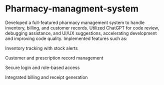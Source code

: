 # Pharmacy-managment-system
Developed a full-featured pharmacy management system to handle inventory, billing, and customer records. Utilized ChatGPT for code review, debugging assistance, and UI/UX suggestions, accelerating development and improving code quality. Implemented features such as:

Inventory tracking with stock alerts

Customer and prescription record management

Secure login and role-based access

Integrated billing and receipt generation

